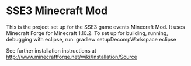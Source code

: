 SSE3 Minecraft Mod
==================

This is the project set up for the SSE3 game events Minecraft Mod.
It uses Minecraft Forge for Minecraft 1.10.2.
To set up for building, running, debugging with eclipse, run:
 gradlew setupDecompWorkspace eclipse

See further installation instructions at http://www.minecraftforge.net/wiki/Installation/Source